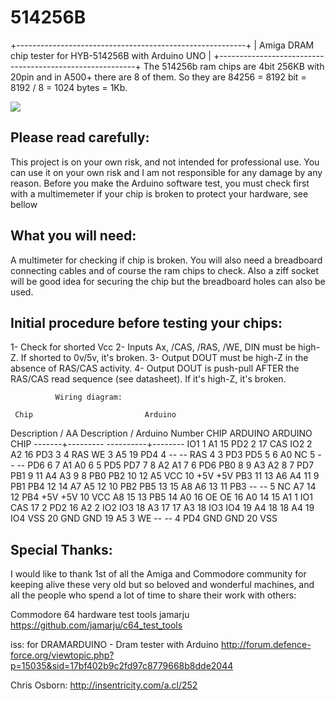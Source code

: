 # 514256B
+---------------------------------------------------------+
| Amiga DRAM chip tester for HYB-514256B with Arduino UNO |
+---------------------------------------------------------+
The 514256b ram chips are 4bit 256KB with 20pin and in A500+ there are 8 of them.
So they are 8*4*256 = 8192 bit = 8192 / 8 = 1024 bytes = 1Kb.


![](img/arduino.jpg)


Please read carefully:
----------------------
This project is on your own risk, and not intended for professional use.
You can use it on your own risk and I am not responsible for any damage by any reason.
Before you make the Arduino software test, you must check first with a multimemeter if your chip is broken to protect your hardware, see bellow

What you will need:
-------------------
A multimeter for checking if chip is broken.
You will also need a breadboard connecting cables and of course the ram chips to check.
Also a ziff socket will be good idea for securing the chip but the breadboard holes can also be used.

Initial procedure before testing your chips:
--------------------------------------------
 1- Check for shorted Vcc
 2- Inputs Ax, /CAS, /RAS, /WE, DIN must be high-Z. If shorted to 0v/5v,    it's broken.
 3- Output DOUT must be high-Z in the absence of RAS/CAS activity.
 4- Output DOUT is push-pull AFTER the RAS/CAS read sequence (see datasheet). If it's high-Z, it's broken.


              Wiring diagram:

     Chip                         Arduino
Description / AA         Description / Arduino Number
  CHIP    ARDUINO        ARDUINO    CHIP
-------+---------     ----------+--------
IO1  1   A1   15        PD2  2    17   CAS
IO2  2   A2   16        PD3  3    4    RAS
WE   3   A5   19        PD4  4    --   --
RAS  4   3    PD3       PD5  5    6    A0
NC   5   --   --        PD6  6    7    A1
A0   6   5    PD5       PD7  7    8    A2
A1   7   6    PD6       PB0  8    9    A3
A2   8   7    PD7       PB1  9    11   A4
A3   9   8    PB0       PB2  10   12   A5
VCC  10  +5V  +5V       PB3  11   13   A6
A4   11  9    PB1       PB4  12   14   A7
A5   12  10   PB2       PB5  13   15   A8
A6   13  11   PB3       --   --   5    NC
A7   14  12   PB4       +5V  +5V  10   VCC
A8   15  13   PB5       14   A0   16   OE
OE   16  A0   14        15   A1   1    IO1
CAS  17  2    PD2       16   A2   2    IO2
IO3  18  A3   17        17   A3   18   IO3
IO4  19  A4   18        18   A4   19   IO4
VSS  20  GND  GND       19   A5   3    WE
--   --  4    PD4       GND  GND  20   VSS


Special Thanks:
----------------
I would like to thank 1st of all the Amiga and Commodore community
for keeping alive these very old but so beloved and wonderful machines,
and all the people who spend a lot of time to share their work with others:

Commodore 64 hardware test tools
jamarju
https://github.com/jamarju/c64_test_tools

iss: for DRAMARDUINO - Dram tester with Arduino
http://forum.defence-force.org/viewtopic.php?p=15035&sid=17bf402b9c2fd97c8779668b8dde2044

Chris Osborn:
http://insentricity.com/a.cl/252
